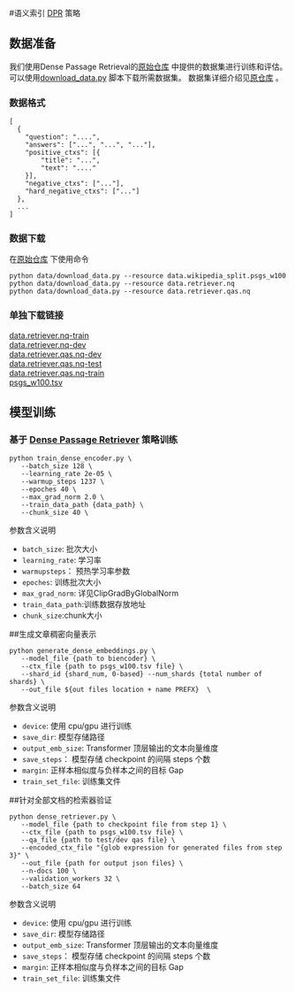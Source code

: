 #语义索引 [DPR](https://arxiv.org/abs/2004.04906) 策略
## 数据准备
我们使用Dense Passage Retrieval的[原始仓库](https://github.com/Elvisambition/DPR)
中提供的数据集进行训练和评估。可以使用[download_data.py](https://github.com/Elvisambition/DPR/blob/main/dpr/data/download_data.py)
脚本下载所需数据集。 数据集详细介绍见[原仓库](https://github.com/Elvisambition/DPR) 。

### 数据格式
```
[
  {
	"question": "....",
	"answers": ["...", "...", "..."],
	"positive_ctxs": [{
		"title": "...",
		"text": "...."
	}],
	"negative_ctxs": ["..."],
	"hard_negative_ctxs": ["..."]
  },
  ...
]
```

### 数据下载
在[原始仓库](https://github.com/Elvisambition/DPR)
下使用命令
```
python data/download_data.py --resource data.wikipedia_split.psgs_w100  
python data/download_data.py --resource data.retriever.nq  
python data/download_data.py --resource data.retriever.qas.nq  
```
### 单独下载链接
[data.retriever.nq-train](https://dl.fbaipublicfiles.com/dpr/data/retriever/biencoder-nq-train.json.gz)  
[data.retriever.nq-dev](https://dl.fbaipublicfiles.com/dpr/data/retriever/biencoder-nq-dev.json.gz)  
[data.retriever.qas.nq-dev](https://dl.fbaipublicfiles.com/dpr/data/retriever/nq-dev.qa.csv)  
[data.retriever.qas.nq-test](https://dl.fbaipublicfiles.com/dpr/data/retriever/nq-test.qa.csv)  
[data.retriever.qas.nq-train](https://dl.fbaipublicfiles.com/dpr/data/retriever/nq-train.qa.csv)  
[psgs_w100.tsv](https://dl.fbaipublicfiles.com/dpr/wikipedia_split/psgs_w100.tsv.gz)  

## 模型训练
### 基于 [Dense Passage Retriever](https://arxiv.org/abs/2004.04906) 策略训练
```
python train_dense_encoder.py \
   --batch_size 128 \
   --learning_rate 2e-05 \
   --warmup_steps 1237 \
   --epoches 40 \
   --max_grad_norm 2.0 \
   --train_data_path {data_path} \
   --chunk_size 40 \
```

参数含义说明
* `batch_size`: 批次大小
* `learning_rate`: 学习率
* `warmupsteps`： 预热学习率参数
* `epoches`: 训练批次大小
* `max_grad_norm`: 详见ClipGradByGlobalNorm
* `train_data_path`:训练数据存放地址
* `chunk_size`:chunk大小

##生成文章稠密向量表示

```
python generate_dense_embeddings.py \
   --model_file {path to biencoder} \
   --ctx_file {path to psgs_w100.tsv file} \
   --shard_id {shard_num, 0-based} --num_shards {total number of shards} \
   --out_file ${out files location + name PREFX}  \

```

参数含义说明
* `device`: 使用 cpu/gpu 进行训练
* `save_dir`: 模型存储路径
* `output_emb_size`: Transformer 顶层输出的文本向量维度
* `save_steps`： 模型存储 checkpoint 的间隔 steps 个数
* `margin`: 正样本相似度与负样本之间的目标 Gap
* `train_set_file`: 训练集文件  


##针对全部文档的检索器验证
```
python dense_retriever.py \
   --model_file {path to checkpoint file from step 1} \
   --ctx_file {path to psgs_w100.tsv file} \
   --qa_file {path to test/dev qas file} \
   --encoded_ctx_file "{glob expression for generated files from step 3}" \
   --out_file {path for output json files} \
   --n-docs 100 \
   --validation_workers 32 \
   --batch_size 64  
```
参数含义说明
* `device`: 使用 cpu/gpu 进行训练
* `save_dir`: 模型存储路径
* `output_emb_size`: Transformer 顶层输出的文本向量维度
* `save_steps`： 模型存储 checkpoint 的间隔 steps 个数
* `margin`: 正样本相似度与负样本之间的目标 Gap
* `train_set_file`: 训练集文件


